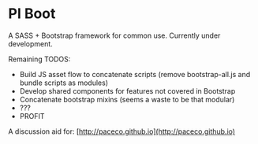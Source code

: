 # PI Boot

A SASS + Bootstrap framework for common use. Currently under development.

Remaining TODOS:

- Build JS asset flow to concatenate scripts (remove bootstrap-all.js and bundle scripts as modules)
- Develop shared components for features not covered in Bootstrap
- Concatenate bootstrap mixins (seems a waste to be that modular)
- ???
- PROFIT

A discussion aid for: [http://paceco.github.io](http://paceco.github.io)